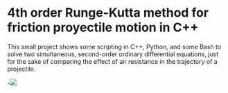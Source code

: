 # 4th order Runge-Kutta method for friction proyectile motion in C++
This small project shows some scripting in C++, Python, and some Bash to solve two simultaneous, second-order ordinary differential equations, just for the sake of comparing the effect of air resistance in the trajectory of a projectile.

-<img src="https://latex.codecogs.com/gif.latex?O_t=\text { Onset event at time bin } t " /> 
